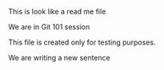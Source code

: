 This is look like a read me file

We are in Git 101 session 

This file is created only for testing purposes.

We are writing a new sentence
